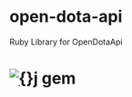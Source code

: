 # open-dota-api
Ruby Library for OpenDotaApi

# [![{}j](https://user-images.githubusercontent.com/2478436/28490995-2fb8963e-6ef0-11e7-999a-f5bb33ee42a2.png)](http://www.ohler.com/oj) gem

